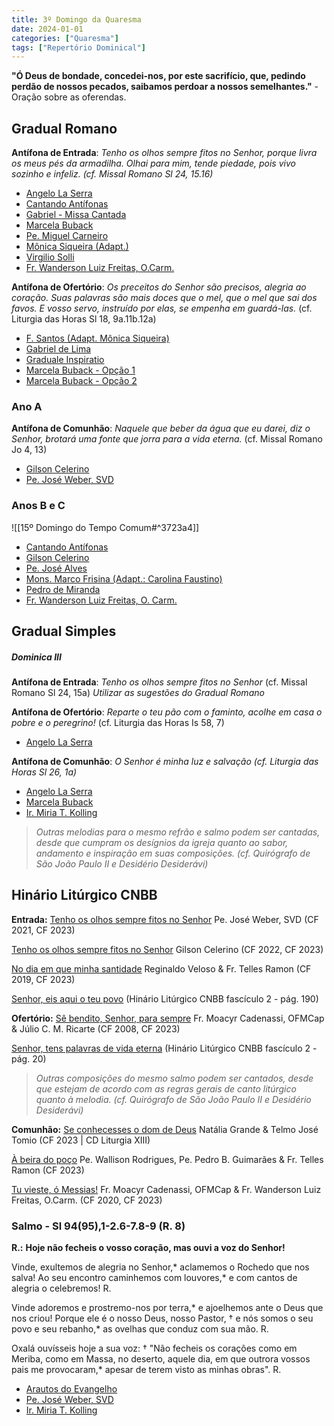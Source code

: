 ```yaml
---
title: 3º Domingo da Quaresma
date: 2024-01-01
categories: ["Quaresma"]
tags: ["Repertório Dominical"]
---
```

**"Ó Deus de bondade, concedei-nos, por este sacrifício, que, pedindo perdão de nossos pecados, saibamos perdoar a nossos semelhantes."** - Oração sobre as oferendas.

## Gradual Romano
**Antífona de Entrada**: _Tenho os olhos sempre fitos no Senhor, porque livra os meus pés da armadilha. Olhai para mim, tende piedade, pois vivo sozinho e infeliz. (cf. Missal Romano Sl 24, 15.16)_

-   [Angelo La Serra](https://youtu.be/PgqRXSDFc4w)
-   [Cantando Antífonas](https://youtu.be/BxXBke0Y2xk)
-   [Gabriel - Missa Cantada](https://youtu.be/Z718pcmMIAs)
-   [Marcela Buback](https://youtu.be/JsWyY2OWs3s)
-   [Pe. Miguel Carneiro](https://youtu.be/_TZEkKD7eMU)
-   [Mônica Siqueira (Adapt.)](https://youtu.be/ks7_4x2hrl0)
-   [Virgilio Solli](https://youtu.be/uwAVj2mOhQg)
-   [Fr. Wanderson Luiz Freitas, O.Carm.](https://youtu.be/R-KidL3Kkd0)

**Antífona de Ofertório**: _Os preceitos do Senhor são precisos, alegria ao coração. Suas palavras são mais doces que o mel, que o mel que sai dos favos. E vosso servo, instruído por elas, se empenha em guardá-las._ (cf. Liturgia das Horas Sl 18, 9a.11b.12a)
- [F. Santos (Adapt. Mônica Siqueira)](https://youtu.be/R_v-3i18aFk)
- [Gabriel de Lima](https://youtu.be/QRoWRSe3nlI)
- [Graduale Inspiratio](https://youtu.be/42AhUQdWG3Y)
- [Marcela Buback - Opção 1](https://youtu.be/LpLISkk8PFQ)
- [Marcela Buback - Opção 2](https://youtu.be/T-nx-0HBbgI)

### Ano A
**Antífona de Comunhão**: _Naquele que beber da água que eu darei, diz o Senhor, brotará uma fonte que jorra para a vida eterna._ (cf. Missal Romano Jo 4, 13)
-   [Gilson Celerino](https://youtu.be/TH-HgafqtsE)
-   [Pe. José Weber, SVD](https://youtu.be/78a-mc1z2Os)

### Anos B e C
![[15º Domingo do Tempo Comum#^3723a4]]
- [Cantando Antífonas](https://youtu.be/WKhnOeHAuYg)
- [Gilson Celerino](https://youtu.be/y2DdlDuVZQM)
- [Pe. José Alves](https://youtu.be/VjEfBGeiXqU)
- [Mons. Marco Frisina (Adapt.: Carolina Faustino)](https://youtu.be/DsF4GoFqnus)
- [Pedro de Miranda](https://ocantonaliturgia.pt/obras/2166/As-aves-do-c%C3%A9u-encontram-abrigo-P-Miranda)
- [Fr. Wanderson Luiz Freitas, O. Carm.](https://youtu.be/ghS18O-iuR8)
## Gradual Simples
##### Dominica III
**Antífona de Entrada**: _Tenho os olhos sempre fitos no Senhor_ (cf. Missal Romano Sl 24, 15a)
	_Utilizar as sugestões do Gradual Romano_

**Antífona de Ofertório**: _Reparte o teu pão com o faminto, acolhe em casa o pobre e o peregrino!_ (cf. Liturgia das Horas Is 58, 7)
-   [Angelo La Serra](https://youtu.be/YLAYmcTx1fs)

**Antífona de Comunhão**: _O Senhor é minha luz e salvação (cf. Liturgia das Horas Sl 26, 1a)_
-   [Angelo La Serra](https://youtu.be/gsOp6VBH2b8)
-   [Marcela Buback](https://youtu.be/AoDzVm-j6MU)
-   [Ir. Miria T. Kolling](https://youtu.be/R4yTmjwb5IE)

> _Outras melodias para o mesmo refrão e salmo podem ser cantadas, desde que cumpram os desígnios da igreja quanto ao sabor, andamento e inspiração em suas composições. (cf. Quirógrafo de São João Paulo II e Desidério Desiderávi)_

## Hinário Litúrgico CNBB
**Entrada:**
[Tenho os olhos sempre fitos no Senhor](https://youtu.be/WW49ApN3Hp4)
Pe. José Weber, SVD (CF 2021, CF 2023)

[Tenho os olhos sempre fitos no Senhor](https://youtu.be/2-IDnYLz5EM)
Gilson Celerino (CF 2022, CF 2023)

[No dia em que minha santidade](https://youtu.be/FPj4EZDq2jI)
Reginaldo Veloso & Fr. Telles Ramon (CF 2019, CF 2023)

[Senhor, eis aqui o teu povo](https://youtu.be/9ocbuYZ3Ed8)
(Hinário Litúrgico CNBB fascículo 2 - pág. 190)

**Ofertório:**
[Sê bendito, Senhor, para sempre](https://youtu.be/5whsOZsbKvo)
Fr. Moacyr Cadenassi, OFMCap & Júlio C. M. Ricarte (CF 2008, CF 2023)

[Senhor, tens palavras de vida eterna](https://1drv.ms/u/s!AtE1n6ZIXolwkqh4HZ0i-8Z7SYaBXA?e=DuiJEZ)
(Hinário Litúrgico CNBB fascículo 2 - pág. 20)

>_Outras composições do mesmo salmo podem ser cantados, desde que estejam de acordo com as regras gerais de canto litúrgico quanto à melodia. (cf. Quirógrafo de São João Paulo II e Desidério Desiderávi)_

**Comunhão:**
[Se conhecesses o dom de Deus](https://youtu.be/kTWP9H0xyFs)
Natália Grande & Telmo José Tomio (CF 2023 | CD Liturgia XIII)

[À beira do poço](https://youtu.be/Nnonmuh0ofA)
Pe. Wallison Rodrigues, Pe. Pedro B. Guimarães & Fr. Telles Ramon (CF 2023)

[Tu vieste, ó Messias!](https://youtu.be/Z7cjsJgJK6U)
Fr. Moacyr Cadenassi, OFMCap & Fr. Wanderson Luiz Freitas, O.Carm. (CF 2020, CF 2023)

### Salmo - Sl 94(95),1-2.6-7.8-9 (R. 8)

**R.:** **Hoje não fecheis o vosso coração, mas ouvi a voz do Senhor!**

Vinde, exultemos de alegria no Senhor,*
aclamemos o Rochedo que nos salva!
Ao seu encontro caminhemos com louvores,*
e com cantos de alegria o celebremos! R.

Vinde adoremos e prostremo-nos por terra,*
e ajoelhemos ante o Deus que nos criou!
Porque ele é o nosso Deus, nosso Pastor, †
e nós somos o seu povo e seu rebanho,*
as ovelhas que conduz com sua mão. R.

Oxalá ouvísseis hoje a sua voz: †
"Não fecheis os corações como em Meriba,
como em Massa, no deserto, aquele dia,
em que outrora vossos pais me provocaram,*
apesar de terem visto as minhas obras". R.

-   [Arautos do Evangelho](https://youtu.be/ei8cvDfiYGY)
-   [Pe. José Weber, SVD](https://youtu.be/L3cK9dNDQas)
-   [Ir. Miria T. Kolling](https://youtu.be/J53HVLDKKb4)
